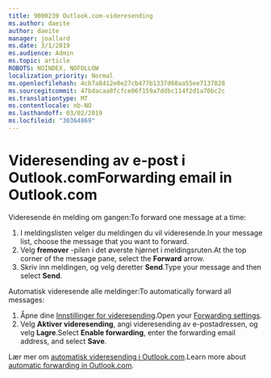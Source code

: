 ```yaml
---
title: 9000239 Outlook.com-videresending
ms.author: daeite
author: daeite
manager: joallard
ms.date: 3/1/2019
ms.audience: Admin
ms.topic: article
ROBOTS: NOINDEX, NOFOLLOW
localization_priority: Normal
ms.openlocfilehash: 4cb7a8412e0e27cb477b1337d60aa55ee7137828
ms.sourcegitcommit: 47bdacaa8fcfce06f159a7ddbc114f2d1a70bc2c
ms.translationtype: MT
ms.contentlocale: nb-NO
ms.lasthandoff: 03/02/2019
ms.locfileid: "30364869"
---
```

# <a name="forwarding-email-in-outlookcom"></a><span data-ttu-id="ccb94-102">Videresending av e-post i Outlook.com</span><span class="sxs-lookup"><span data-stu-id="ccb94-102">Forwarding email in Outlook.com</span></span>

<span data-ttu-id="ccb94-103">Videresende én melding om gangen:</span><span class="sxs-lookup"><span data-stu-id="ccb94-103">To forward one message at a time:</span></span>

1. <span data-ttu-id="ccb94-104">I meldingslisten velger du meldingen du vil videresende.</span><span class="sxs-lookup"><span data-stu-id="ccb94-104">In your message list, choose the message that you want to forward.</span></span>
2. <span data-ttu-id="ccb94-105">Velg **fremover** -pilen i det øverste hjørnet i meldingsruten.</span><span class="sxs-lookup"><span data-stu-id="ccb94-105">At the top corner of the message pane, select the **Forward** arrow.</span></span>
3. <span data-ttu-id="ccb94-106">Skriv inn meldingen, og velg deretter **Send**.</span><span class="sxs-lookup"><span data-stu-id="ccb94-106">Type your message and then select **Send**.</span></span>

<span data-ttu-id="ccb94-107">Automatisk videresende alle meldinger:</span><span class="sxs-lookup"><span data-stu-id="ccb94-107">To automatically forward all messages:</span></span>

1. <span data-ttu-id="ccb94-108">Åpne dine [Innstillinger for videresending](https://outlook.live.com/mail/options/mail/forwarding/forwardingOption).</span><span class="sxs-lookup"><span data-stu-id="ccb94-108">Open your [Forwarding settings](https://outlook.live.com/mail/options/mail/forwarding/forwardingOption).</span></span>
2. <span data-ttu-id="ccb94-109">Velg **Aktiver videresending**, angi videresending av e-postadressen, og velg **Lagre**.</span><span class="sxs-lookup"><span data-stu-id="ccb94-109">Select **Enable forwarding**, enter the forwarding email address, and select **Save**.</span></span>

<span data-ttu-id="ccb94-110">Lær mer om [automatisk videresending i Outlook.com](https://support.office.com/article/6246987c-6c8f-4144-b255-14fc07007dad).</span><span class="sxs-lookup"><span data-stu-id="ccb94-110">Learn more about [automatic forwarding in Outlook.com](https://support.office.com/article/6246987c-6c8f-4144-b255-14fc07007dad).</span></span>